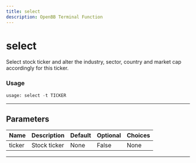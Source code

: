 ```yaml
---
title: select
description: OpenBB Terminal Function
---
```


# select

Select stock ticker and alter the industry, sector, country and market cap accordingly for this ticker.
### Usage 
```python
usage: select -t TICKER
```
---
## Parameters
| Name | Description | Default | Optional | Choices |
| ---- | ----------- | ------- | -------- | ------- |
| ticker | Stock ticker | None | False | None |
---
